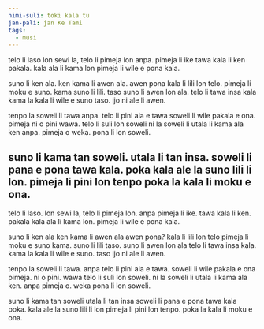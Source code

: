 ```yaml
---
nimi-suli: toki kala tu
jan-pali: jan Ke Tami
tags:
  - musi
---
```

telo li laso lon sewi la,
telo li pimeja lon anpa.
pimeja li ike tawa kala
li ken pakala.
kala ala li kama lon pimeja
li wile e pona kala.

suno li ken ala.
ken kama li awen ala.
awen pona kala li lili lon telo.
pimeja li moku e suno. 
kama suno li lili.
taso suno li awen lon ala.
telo li tawa insa kala kama la
kala li wile e suno taso.
ijo ni ale li awen.

tenpo la soweli li tawa anpa.
telo li pini ala e tawa soweli
li wile pakala e ona.
pimeja ni o pini wawa.
telo li suli lon soweli ni la
soweli li utala li kama ala ken anpa.
pimeja o weka.
pona li lon soweli.

suno li kama tan soweli.
utala li tan insa.
soweli li pana e pona tawa kala.
poka kala ale la suno lili li lon.
pimeja li pini lon tenpo poka la
kala li moku e ona.
---

telo li laso. 
lon sewi la, telo li pimeja lon.
anpa pimeja li ike.
tawa kala li ken.
pakala kala ala li kama lon. 
pimeja li wile e pona kala.

suno li ken ala ken kama
li awen ala awen pona?
kala li lili lon telo pimeja
li moku e suno kama.
suno li lili taso.
suno li awen lon ala telo
li tawa insa kala. 
kama la kala li wile e suno.
taso ijo ni ale li awen.

tenpo la soweli li tawa.
anpa telo li pini ala e tawa.
soweli li wile pakala e ona pimeja.
ni o pini.
wawa telo li suli lon soweli.
ni la soweli li utala li kama ala ken.
anpa pimeja o.
weka pona li lon soweli.

suno li kama tan soweli utala
li tan insa soweli
li pana e pona tawa kala poka.
kala ale la suno lili li lon pimeja
li pini lon tenpo. 
poka la kala li moku e ona.